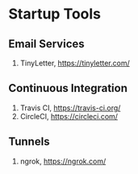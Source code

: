 # Startup Tools

## Email Services

1. TinyLetter, https://tinyletter.com/

## Continuous Integration

1. Travis CI, https://travis-ci.org/
1. CircleCI, https://circleci.com/

## Tunnels

1. ngrok, https://ngrok.com/
